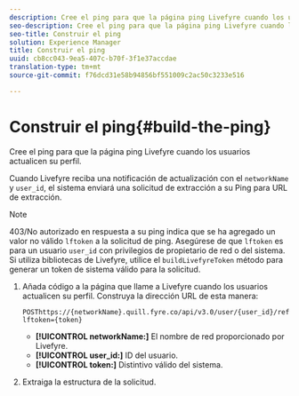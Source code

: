 ```yaml
---
description: Cree el ping para que la página ping Livefyre cuando los usuarios actualicen su perfil.
seo-description: Cree el ping para que la página ping Livefyre cuando los usuarios actualicen su perfil.
seo-title: Construir el ping
solution: Experience Manager
title: Construir el ping
uuid: cb8cc043-9ea5-407c-b70f-3f1e37accdae
translation-type: tm+mt
source-git-commit: f76dcd31e58b94856bf551009c2ac50c3233e516

---
```



# Construir el ping{#build-the-ping}

Cree el ping para que la página ping Livefyre cuando los usuarios actualicen su perfil.

Cuando Livefyre reciba una notificación de actualización con el `networkName` y `user_id`, el sistema enviará una solicitud de extracción a su Ping para URL de extracción.

>[!NOTE]
>
>403/No autorizado en respuesta a su ping indica que se ha agregado un valor no válido `lftoken` a la solicitud de ping. Asegúrese de que `lftoken` es para un usuario `user_id` con privilegios de propietario de red o del sistema. Si utiliza bibliotecas de Livefyre, utilice el `buildLivefyreToken` método para generar un token de sistema válido para la solicitud.

1. Añada código a la página que llame a Livefyre cuando los usuarios actualicen su perfil. Construya la dirección URL de esta manera:

   ```
   POSThttps://{networkName}.quill.fyre.co/api/v3.0/user/{user_id}/refresh?lftoken={token}
   ```

   * **[!UICONTROL networkName:]** El nombre de red proporcionado por Livefyre.
   * **[!UICONTROL user_id:]** ID del usuario.
   * **[!UICONTROL token:]** Distintivo válido del sistema.

1. Extraiga la estructura de la solicitud.
